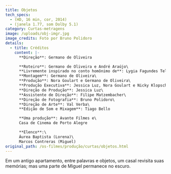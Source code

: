 ```yaml
---
title: Objetos
tech_specs:
  - (HD, 16 min, cor, 2014)
  - (janela 1.77, som Dolby 5.1)
category: Curtas-metragens
image: /uploads/obj-imgr.jpg
image_credits: Foto por Bruno Polidoro
details:
  - title: Créditos
    content: |-
      **Direção**: Germano de Oliveira

      **Roteiro**: Germano de Oliveira e André Araújo\
      **Livremente inspirado no conto homônimo de**: Lygia Fagundes Telles\
      **Montagem**: Germano de Oliveira\
      **Produção**: Nora Goulart e Germano de Oliveira\
      **Produção Executiva**: Jessica Luz, Nora Goulart e Nicky Klopsch.\
      **Direção de Produção**: Jessica Luz\
      **Assistente de Direção**: Filipe Matzembacher\
      **Direção de Fotografia**: Bruno Polidoro\
      **Direção de Arte**: Val Verba\
      **Edição de Som e Mixagem**: Tiago Bello

      **Uma produção**: Avante Filmes e\
      Casa de Cinema de Porto Alegre

      **Elenco**:\
      Áurea Baptista (Lorena)\
      Marcos Contreras (Miguel)
original_path: /os-filmes/produção/curtas/objetos.html
---
```

Em um antigo apartamento, entre palavras e objetos, um casal revisita suas memórias; mas uma parte de Miguel permanece no escuro.